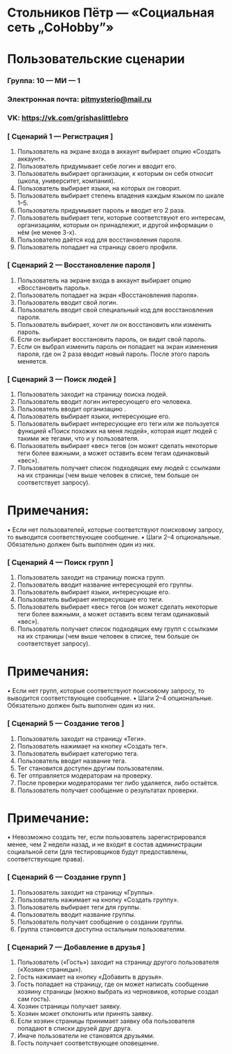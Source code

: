 # Стольников Пётр — «Социальная сеть „CoHobby”»
# Пользовательские сценарии

### Группа: 10 — МИ — 1
### Электронная почта: pitmysterio@mail.ru
### VK: https://vk.com/grishaslittlebro

### [ Сценарий 1 — Регистрация ]
1.	Пользователь на экране входа в аккаунт выбирает опцию «Создать аккаунт».
2.	Пользователь придумывает себе логин и вводит его.
3.	Пользователь выбирает организации, к которым он себя относит (школа, университет, компания).
4.	Пользователь выбирает языки, на которых он говорит.
5.	Пользователь выбирает степень владения каждым языком по шкале 1–5.
6.	Пользователь придумывает пароль и вводит его 2 раза.
7.	Пользователь выбирает теги, которые соответствуют его интересам, организациям, которым он принадлежит, и другой информации о нём (не менее 3-х).
8.	Пользователю даётся код для восстановления пароля.
9.	Пользователь попадает на страницу своего профиля.
### [ Сценарий 2 — Восстановление пароля ]
1.	Пользователь на экране входа в аккаунт выбирает опцию «Восстановить пароль».
2.	Пользователь попадает на экран «Восстановления пароля».
3.	Пользователь вводит свой логин.
4.	Пользователь вводит свой специальный код для восстановления пароля.
5.	Пользователь выбирает, хочет ли он восстановить или изменить пароль.
6.	Если он выбирает восстановить пароль, он видит свой пароль.
7.	Если он выбрал изменить пароль он попадает на экран изменения пароля, где он 2 раза вводит новый пароль. После этого пароль меняется.

### [ Сценарий 3 — Поиск людей ]
1.	Пользователь заходит на страницу поиска людей.
2.	Пользователь вводит логин интересующего его человека.
3.	Пользователь вводит организацию .
4.	Пользователь выбирает языки, интересующие его.
5.	Пользователь выбирает интересующие его теги или же пользуется функцией «Поиск похожих на меня людей», которая ищет людей с такими же тегами, что и у пользователя.
6.	Пользователь выбирает «вес» тегов (он может сделать некоторые теги более важными, а может оставить всем тегам одинаковый «вес»).
7.	Пользователь получает список подходящих ему людей с ссылками на их страницы (чем выше человек в списке, тем больше он соответствует запросу). 
# Примечания:
•	Если нет пользователей, которые соответствуют поисковому запросу, то выводится соответствующее сообщение.
•	Шаги 2–4 опциональные. Обязательно должен быть выполнен один из них.
### [ Сценарий 4 — Поиск групп ]
1.	Пользователь заходит на страницу поиска групп.
2.	Пользователь вводит название интересующей его группы.
3.	Пользователь выбирает языки, интересующие его.
4.	Пользователь выбирает интересующие его теги.
5.	Пользователь выбирает «вес» тегов (он может сделать некоторые теги более важными, а может оставить всем тегам одинаковый «вес»).
6.	Пользователь получает список подходящих ему групп с ссылками на их страницы (чем выше человек в списке, тем больше он соответствует запросу). 
# Примечания:
•	Если нет групп, которые соответствуют поисковому запросу, то выводится соответствующее сообщение.
•	Шаги 2–4 опциональные. Обязательно должен быть выполнен один из них.
### [ Сценарий 5 — Создание тегов ]
1.	Пользователь заходит на страницу «Теги».
2.	Пользователь нажимает на кнопку «Создать тег».
3.	Пользователь выбирает категорию тега.
4.	Пользователь вводит название тега.
5.	Тег становится доступен другим пользователям.
6.	Тег отправляется модераторам на проверку.
7.	После проверки модераторами тег либо удаляется, либо остаётся.
8.	Пользователь получает сообщение о результатах проверки.
# Примечание:
•	Невозможно создать тег, если пользователь зарегистрировался менее, чем 2 недели назад, и не входит в состав администрации социальной сети (для тестировщиков будут предоставлены, соответствующие права).
### [ Сценарий 6 — Создание групп ]
1.	Пользователь заходит на страницу «Группы».
2.	Пользователь нажимает на кнопку «Создать группу».
3.	Пользователь выбирает теги для группы.
4.	Пользователь вводит название группы.
5.	Пользователь получает сообщение о создании группы.
6.	Группа становится доступна остальным пользователям.
### [ Сценарий 7 — Добавление в друзья ]
1.	Пользователь («Гость») заходит на страницу другого пользователя («Хозяин страницы»).
2.	Гость нажимает на кнопку «Добавить в друзья».
3.	Гость попадает на страницу, где он может написать сообщение хозяину страницы (можно выбрать из черновиков, которые создал сам гость).
4.	Хозяин страницы получает заявку. 
5.	Хозяин может отклонить или принять заявку.
6.	Если хозяин страницы принимает заявку оба пользователя попадают в списки друзей друг друга.
7.	Иначе пользователи не становятся друзьями.
8.	Гость получает соответствующее оповещение.



 



